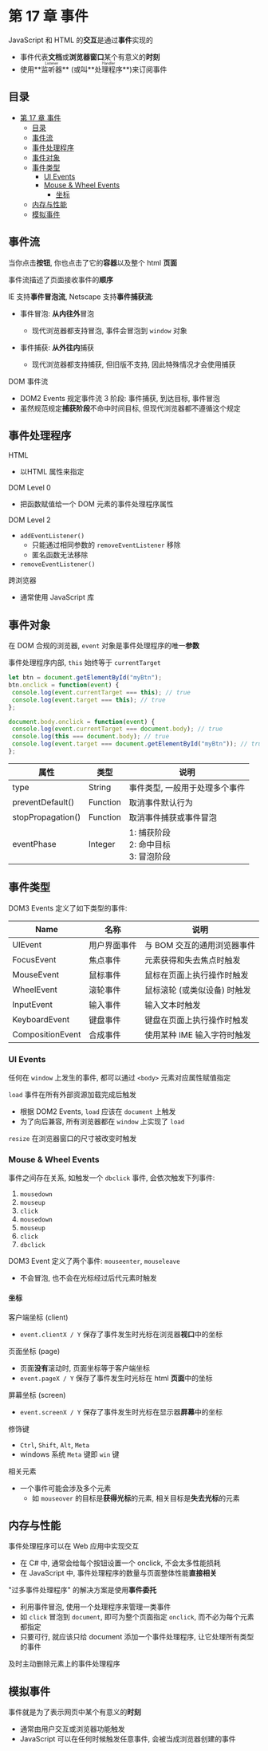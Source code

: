 # 第 17 章 事件

JavaScript 和 HTML 的**交互**是通过**事件**实现的

- 事件代表**文档**或**浏览器窗口**某个有意义的**时刻**
- 使用**<ruby>监听器<rt>Listener</rt></ruby>** (或叫**<ruby>处理程序<rt>Handler</rt></ruby>**)来订阅事件

## 目录

- [第 17 章 事件](#第-17-章-事件)
  - [目录](#目录)
  - [事件流](#事件流)
  - [事件处理程序](#事件处理程序)
  - [事件对象](#事件对象)
  - [事件类型](#事件类型)
    - [UI Events](#ui-events)
    - [Mouse & Wheel Events](#mouse--wheel-events)
      - [坐标](#坐标)
  - [内存与性能](#内存与性能)
  - [模拟事件](#模拟事件)

## 事件流

当你点击**按钮**, 你也点击了它的**容器**以及整个 html **页面**

事件流描述了页面接收事件的**顺序**

IE 支持**事件冒泡流**, Netscape 支持**事件捕获流**: 

- 事件冒泡: **从内往外**冒泡
  - 现代浏览器都支持冒泡, 事件会冒泡到 `window` 对象

- 事件捕获: **从外往内**捕获
  - 现代浏览器都支持捕获, 但旧版不支持, 因此特殊情况才会使用捕获

DOM 事件流

- DOM2 Events 规定事件流 3 阶段: 事件捕获, 到达目标, 事件冒泡
- 虽然规范规定**捕获阶段**不命中时间目标, 但现代浏览器都不遵循这个规定

## 事件处理程序

HTML

- 以HTML 属性来指定

DOM Level 0

- 把函数赋值给一个 DOM 元素的事件处理程序属性

DOM Level 2

- `addEventListener()`
  - 只能通过相同参数的 `removeEventListener` 移除
  - 匿名函数无法移除
- `removeEventListener()`

跨浏览器

- 通常使用 JavaScript 库

## 事件对象

在 DOM 合规的浏览器, `event` 对象是事件处理程序的唯一**参数**

事件处理程序内部, `this` 始终等于 `currentTarget`

```js
let btn = document.getElementById("myBtn");
btn.onclick = function(event) {
 console.log(event.currentTarget === this); // true
 console.log(event.target === this); // true
};

document.body.onclick = function(event) {
 console.log(event.currentTarget === document.body); // true
 console.log(this === document.body); // true
 console.log(event.target === document.getElementById("myBtn")); // true
};
```

| 属性              | 类型     | 说明                                          |
| ----------------- | -------- | --------------------------------------------- |
| type              | String   | 事件类型, 一般用于处理多个事件                |
| preventDefault()  | Function | 取消事件默认行为                              |
| stopPropagation() | Function | 取消事件捕获或事件冒泡                        |
| eventPhase        | Integer  | 1: 捕获阶段<br />2: 命中目标<br />3: 冒泡阶段 |

## 事件类型

DOM3 Events 定义了如下类型的事件: 

| Name             | 名称         | 说明                         |
| ---------------- | ------------ | ---------------------------- |
| UIEvent          | 用户界面事件 | 与 BOM 交互的通用浏览器事件  |
| FocusEvent       | 焦点事件     | 元素获得和失去焦点时触发     |
| MouseEvent       | 鼠标事件     | 鼠标在页面上执行操作时触发   |
| WheelEvent       | 滚轮事件     | 鼠标滚轮 (或类似设备) 时触发 |
| InputEvent       | 输入事件     | 输入文本时触发               |
| KeyboardEvent    | 键盘事件     | 键盘在页面上执行操作时触发   |
| CompositionEvent | 合成事件     | 使用某种 IME 输入字符时触发  |

### UI Events

任何在 `window` 上发生的事件, 都可以通过 `<body>` 元素对应属性赋值指定

`load` 事件在所有外部资源加载完成后触发

- 根据 DOM2 Events, `load` 应该在 `document` 上触发
- 为了向后兼容, 所有浏览器都在 `window` 上实现了 `load`

`resize` 在浏览器窗口的尺寸被改变时触发

### Mouse & Wheel Events

事件之间存在关系, 如触发一个 `dbclick` 事件, 会依次触发下列事件:

1. `mousedown`
2. `mouseup`
3. `click`
4. `mousedown`
5. `mouseup`
6. `click`
7. `dbclick`

DOM3 Event 定义了两个事件: `mouseenter`, `mouseleave`

- 不会冒泡, 也不会在光标经过后代元素时触发

#### 坐标

客户端坐标 (client)

- `event.clientX / Y` 保存了事件发生时光标在浏览器**视口**中的坐标

页面坐标 (page)

- 页面**没有**滚动时, 页面坐标等于客户端坐标
- `event.pageX / Y` 保存了事件发生时光标在 html **页面**中的坐标

屏幕坐标 (screen)

- `event.screenX / Y` 保存了事件发生时光标在显示器**屏幕**中的坐标

修饰键

- `Ctrl`, `Shift`, `Alt`, `Meta`
- windows 系统 `Meta` 键即 `win` 键

相关元素

- 一个事件可能会涉及多个元素
  - 如 `mouseover` 的目标是**获得光标**的元素, 相关目标是**失去光标**的元素

## 内存与性能

事件处理程序可以在 Web 应用中实现交互

- 在 C# 中, 通常会给每个按钮设置一个 onclick, 不会太多性能损耗
- 在 JavaScript 中, 事件处理程序的数量与页面整体性能**直接相关**

"过多事件处理程序" 的解决方案是使用**事件委托**

- 利用事件冒泡, 使用一个处理程序来管理一类事件
- 如 `click` 冒泡到 `document`, 即可为整个页面指定 `onclick`, 而不必为每个元素都指定
- 只要可行, 就应该只给 document 添加一个事件处理程序, 让它处理所有类型的事件

及时主动删除元素上的事件处理程序

## 模拟事件

事件就是为了表示网页中某个有意义的**时刻**

- 通常由用户交互或浏览器功能触发
- JavaScript 可以在任何时候触发任意事件, 会被当成浏览器创建的事件